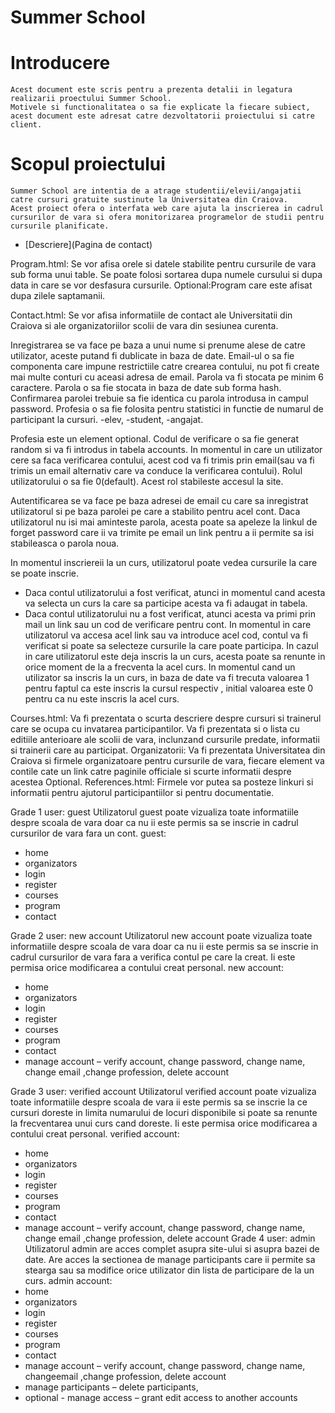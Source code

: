 # Summer School

# Introducere

	Acest document este scris pentru a prezenta detalii in legatura realizarii proectului Summer School.
	Motivele si functionalitatea o sa fie explicate la fiecare subiect, acest document este adresat catre dezvoltatorii proiectului si catre client.

# Scopul proiectului

	Summer School are intentia de a atrage studentii/elevii/angajatii catre cursuri gratuite sustinute la Universitatea din Craiova.
	Acest proiect ofera o interfata web care ajuta la inscrierea in cadrul cursurilor de vara si ofera monitorizarea programelor de studii pentru cursurile planificate.

* [Descriere](Pagina de contact)

Program.html:
	Se vor afisa orele si datele stabilite pentru cursurile de vara sub forma unui table. Se poate folosi sortarea dupa numele cursului si dupa data in care se vor desfasura cursurile.
	Optional:Program care este afisat dupa zilele saptamanii.

Contact.html:
	Se vor afisa informatiile de contact ale Universitatii din Craiova si ale organizatoriilor scolii de vara din sesiunea curenta.

Inregistrarea se va face pe baza a unui nume si prenume alese de catre utilizator, aceste putand fi dublicate in baza de date.
	Email-ul o sa fie componenta care impune restrictiile catre crearea contului, nu pot fi create mai multe conturi cu aceasi adresa de email.
	Parola va fi stocata pe minim 6 caractere. Parola o sa fie stocata in baza de date sub forma hash.
	Confirmarea parolei trebuie sa fie identica cu parola introdusa in campul password.
	Profesia o sa fie folosita pentru statistici in functie de numarul de participant la cursuri. -elev, -student, -angajat.
  
  Profesia este un element optional.
	Codul de verificare o sa fie generat random si va fi introdus in tabela accounts. In momentul in care un utilizator cere sa faca verificarea contului, acest cod va fi trimis prin email(sau va fi trimis un email alternativ care va conduce la verificarea contului).
	Rolul utilizatorului o sa fie 0(default). Acest rol stabileste accesul la site.

Autentificarea se va face pe baza adresei de email cu care sa inregistrat utilizatorul si pe baza parolei pe care a stabilito pentru acel cont.
	Daca utilizatorul nu isi mai aminteste parola, acesta poate sa apeleze la linkul de forget password care ii va trimite pe email un link pentru a ii permite sa isi stabileasca o parola noua.

In momentul inscriereii la un curs, utilizatorul poate vedea cursurile la care se poate inscrie. 
-	Daca contul utilizatorului a fost verificat, atunci in momentul cand acesta va selecta un curs la care sa participe acesta va fi adaugat in tabela.
-	Daca contul utilizatorului nu a fost verificat, atunci acesta va primi prin mail un link sau un cod de verificare pentru cont. In momentul in care utilizatorul va accesa acel link sau va introduce acel cod, contul va fi verificat si poate sa selecteze cursurile la care poate participa.
	In cazul in care utilizatorul este deja inscris la un curs, acesta poate sa renunte in orice moment de la a frecventa la acel curs.
	In momentul cand un utilizator sa inscris la un curs, in baza de date va fi trecuta valoarea 1 pentru faptul ca este inscris la cursul respectiv , initial valoarea este 0 pentru ca nu este inscris la acel curs.
  
  Courses.html:
	Va fi prezentata o scurta descriere despre cursuri si trainerul care se ocupa cu invatarea participantilor.
	Va fi prezentata si o lista cu editiile anterioare ale scolii de vara, inclunzand cursurile predate, informatii si trainerii care au participat.
Organizatorii:
	Va fi prezentata Universitatea din Craiova si firmele organizatoare pentru cursurile de vara, fiecare element va contile cate un link catre paginile officiale si scurte informatii despre acestea
Optional. References.html:
 	Firmele vor putea sa posteze linkuri si informatii pentru ajutorul participantiilor si pentru documentatie.
  
  Grade 1 user: guest
	Utilizatorul guest poate vizualiza toate informatiile despre scoala de vara doar ca nu ii este permis sa se inscrie in cadrul cursurilor de vara fara un cont.
guest:
-	home
-	organizators
-	login
-	register
-	courses
-	program
-	contact

Grade 2 user: new account
	Utilizatorul new account poate vizualiza toate informatiile despre scoala de vara doar ca nu ii este permis sa se inscrie in cadrul cursurilor de vara fara a verifica contul pe care la creat. Ii este permisa orice modificarea a contului creat personal.
new account:
-	home
-	organizators
-	login
-	register
-	courses
-	program
-	contact
-	manage account – verify account, change password, change name, change email ,change profession, delete account


Grade 3 user: verified account
	Utilizatorul verified account poate vizualiza toate informatiile despre scoala de vara ii este permis sa se inscrie la ce cursuri doreste in limita numarului de locuri disponibile si poate sa renunte la frecventarea unui curs cand doreste.
Ii este permisa orice modificarea a contului creat personal.
verified account:
-	home
-	organizators
-	login
-	register
-	courses
-	program
-	contact
-	manage account – verify account, change password, change name, change email ,change profession, delete account
Grade 4 user: admin
	Utilizatorul admin are acces complet asupra site-ului si asupra bazei de date. Are acces la sectionea de manage participants care ii permite sa stearga sau sa modifice orice utilizator din lista de participare de la un curs.
admin account:
-	home
-	organizators
-	login
-	register
-	courses
-	program
-	contact
-	manage account – verify account, change password, change name, changeemail ,change profession, delete account
-	manage participants – delete participants,
-	optional - manage access – grant edit access to another accounts


